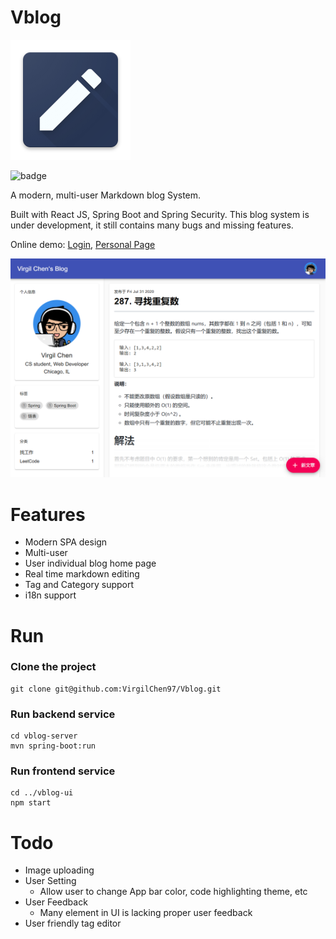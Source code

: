 # Vblog

![logo](imgs/logo.png)

![badge](https://github.com/VirgilChen97/Vblog/workflows/vblog-build-test-deploy/badge.svg)

A modern, multi-user Markdown blog System.

Built with React JS, Spring Boot and Spring Security. This blog system is under development, it still contains many bugs and missing features.

Online demo: [Login](http://blog.virgilchen.top), [Personal Page](http://blog.virgilchen.top/page/frankchen/articles)

![main](imgs/main.png)

# Features

- Modern SPA design
- Multi-user
- User individual blog home page
- Real time markdown editing
- Tag and Category support
- i18n support

# Run

### Clone the project

```
git clone git@github.com:VirgilChen97/Vblog.git
```

### Run backend service

```
cd vblog-server
mvn spring-boot:run
```

### Run frontend service

```
cd ../vblog-ui
npm start
```

# Todo

- Image uploading
- User Setting
  - Allow user to change App bar color, code highlighting theme, etc
- User Feedback
  - Many element in UI is lacking proper user feedback
- User friendly tag editor


